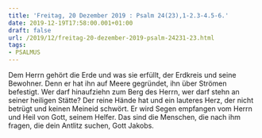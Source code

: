 ```yaml
---
title: 'Freitag, 20 Dezember 2019 : Psalm 24(23),1-2.3-4.5-6.'
date: 2019-12-19T17:58:00.001+01:00
draft: false
url: /2019/12/freitag-20-dezember-2019-psalm-24231-23.html
tags: 
- PSALMUS
---
```


Dem Herrn gehört die Erde und was sie erfüllt, der Erdkreis und seine Bewohner. Denn er hat ihn auf Meere gegründet, ihn über Strömen befestigt. Wer darf hinaufziehn zum Berg des Herrn, wer darf stehn an seiner heiligen Stätte? Der reine Hände hat und ein lauteres Herz, der nicht betrügt und keinen Meineid schwört. Er wird Segen empfangen vom Herrn und Heil von Gott, seinem Helfer. Das sind die Menschen, die nach ihm fragen, die dein Antlitz suchen, Gott Jakobs.
